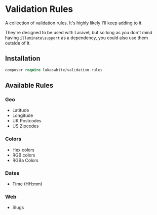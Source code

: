 # Validation Rules

A collection of validation rules. It's highly likely I'll keep adding to it.

They're designed to be used with Laravel, but so long as you don't mind having `illuminate\support` as a dependency, you could also use them outside of it.

## Installation

```php
composer require lukaswhite/validation-rules
```

## Available Rules

### Geo

* Latitude
* Longitude
* UK Postcodes
* US Zipcodes

### Colors

* Hex colors
* RGB colors
* RGBa Colors

### Dates

* Time (HH:mm)

### Web

* Slugs

